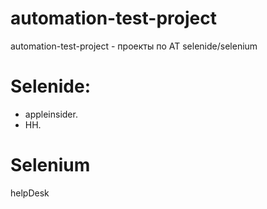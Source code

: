 # automation-test-project
automation-test-project - проекты по AT selenide/selenium

# Selenide:
* appleinsider.
* HH.
# Selenium
  helpDesk
